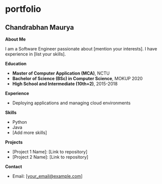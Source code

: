 # portfolio

## Chandrabhan Maurya

**About Me**

I am a Software Engineer passionate about [mention your interests]. I have experience in [list your skills].

**Education**

* **Master of Computer Application (MCA)**, NCTU
* **Bachelor of Science (BSc) in Computer Science**, MOKUP 2020
* **High School and Intermediate (10th+2)**, 2015-2018

**Experience**

* Deploying applications and managing cloud environments

**Skills**

* Python
* Java
* [Add more skills]

**Projects**

* [Project 1 Name]: [Link to repository]
* [Project 2 Name]: [Link to repository]

**Contact**

* Email: [your_email@example.com]
